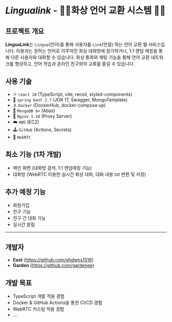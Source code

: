 *Lingualink* - 💁‍♀화상 언어 교환 시스템 🙆‍♂
=============

프로젝트 개요
-------------
**LinguaLink**는 `Lingua`(언어)를 통해 사용자를 `Link`(연결) 하는 언어 교환 웹 서비스입니다.
이용자는 원하는 언어로 이루어진 화상 대화방에 참가하거나, 1:1 랜덤 매칭을 통해 다른 사용자와 대화할 수 있습니다.
화상 통화와 채팅 기능을 통해 언어 교환 네트워크를 형성하고, 언어 학습과 온라인 친구와의 교류를 즐길 수 있습니다.

사용 기술
-----

- ⚛️ `react 18` (TypeScript, vite, recoil, styled-components)
- 🌱 `spring boot 2.7` (JDK 17, Swagger, MongoTemplate)
- ⚓️ `Docker` (DockerHub, docker-compose up)
- 🌿 `MongoDB 6+` (Atlas)
- 🚚 `Nginx 1.18` (Proxy Server)
- ☁️ `AWS` (EC2)
- 🕹️ `GitHub` (Actions, Secrets)
- 🎥 `WebRTC`

최소 기능 (1차 개발)
-----

- 메인 화면 (대화방 검색, 1:1 랜덤매칭 기능)
- 대화방 (WebRTC 이용한 실시간 화상 대화, 대화 내용 txt 변환 및 저장)

추가 예정 기능
---

- 회원가입
- 친구 기능
- 친구 간 대화 기능
- 실시간 알림

------------------------

개발자
---

- **East** (https://github.com/ehdwns1516)
- **Garden** (https://github.com/gardenee)

개발 목표
---

- TypeScript 개발 적용 경험
- Docker & GitHub Actions을 통한 CI/CD 경험
- WebRTC 커스텀 적용 경험
- ...